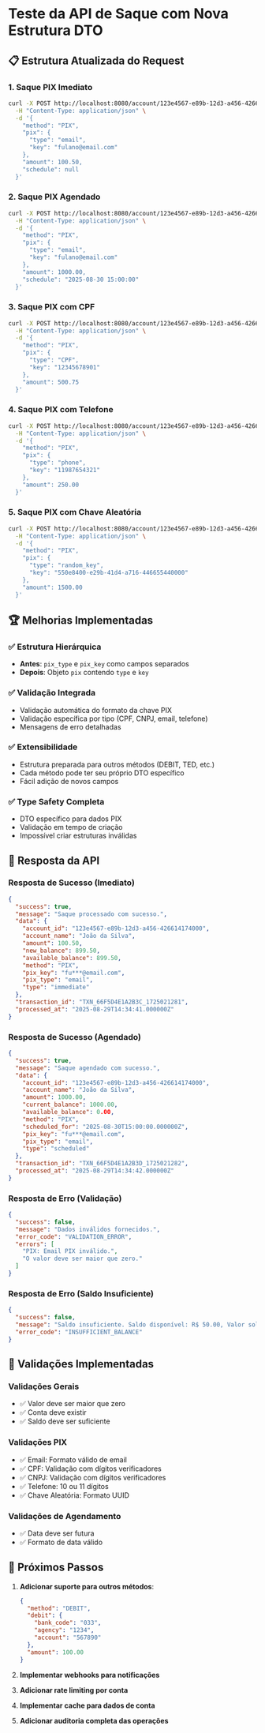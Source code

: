 # Teste da API de Saque com Nova Estrutura DTO

## 📋 Estrutura Atualizada do Request

### 1. Saque PIX Imediato
```bash
curl -X POST http://localhost:8080/account/123e4567-e89b-12d3-a456-426614174000/balance/withdraw \
  -H "Content-Type: application/json" \
  -d '{
    "method": "PIX",
    "pix": {
      "type": "email",
      "key": "fulano@email.com"
    },
    "amount": 100.50,
    "schedule": null
  }'
```

### 2. Saque PIX Agendado
```bash
curl -X POST http://localhost:8080/account/123e4567-e89b-12d3-a456-426614174000/balance/withdraw \
  -H "Content-Type: application/json" \
  -d '{
    "method": "PIX",
    "pix": {
      "type": "email",
      "key": "fulano@email.com"
    },
    "amount": 1000.00,
    "schedule": "2025-08-30 15:00:00"
  }'
```

### 3. Saque PIX com CPF
```bash
curl -X POST http://localhost:8080/account/123e4567-e89b-12d3-a456-426614174000/balance/withdraw \
  -H "Content-Type: application/json" \
  -d '{
    "method": "PIX",
    "pix": {
      "type": "CPF",
      "key": "12345678901"
    },
    "amount": 500.75
  }'
```

### 4. Saque PIX com Telefone
```bash
curl -X POST http://localhost:8080/account/123e4567-e89b-12d3-a456-426614174000/balance/withdraw \
  -H "Content-Type: application/json" \
  -d '{
    "method": "PIX",
    "pix": {
      "type": "phone",
      "key": "11987654321"
    },
    "amount": 250.00
  }'
```

### 5. Saque PIX com Chave Aleatória
```bash
curl -X POST http://localhost:8080/account/123e4567-e89b-12d3-a456-426614174000/balance/withdraw \
  -H "Content-Type: application/json" \
  -d '{
    "method": "PIX",
    "pix": {
      "type": "random_key",
      "key": "550e8400-e29b-41d4-a716-446655440000"
    },
    "amount": 1500.00
  }'
```

## 🏆 Melhorias Implementadas

### ✅ Estrutura Hierárquica
- **Antes**: `pix_type` e `pix_key` como campos separados
- **Depois**: Objeto `pix` contendo `type` e `key`

### ✅ Validação Integrada
- Validação automática do formato da chave PIX
- Validação específica por tipo (CPF, CNPJ, email, telefone)
- Mensagens de erro detalhadas

### ✅ Extensibilidade
- Estrutura preparada para outros métodos (DEBIT, TED, etc.)
- Cada método pode ter seu próprio DTO específico
- Fácil adição de novos campos

### ✅ Type Safety Completa
- DTO específico para dados PIX
- Validação em tempo de criação
- Impossível criar estruturas inválidas

## 🚀 Resposta da API

### Resposta de Sucesso (Imediato)
```json
{
  "success": true,
  "message": "Saque processado com sucesso.",
  "data": {
    "account_id": "123e4567-e89b-12d3-a456-426614174000",
    "account_name": "João da Silva",
    "amount": 100.50,
    "new_balance": 899.50,
    "available_balance": 899.50,
    "method": "PIX",
    "pix_key": "fu***@email.com",
    "pix_type": "email",
    "type": "immediate"
  },
  "transaction_id": "TXN_66F5D4E1A2B3C_1725021281",
  "processed_at": "2025-08-29T14:34:41.000000Z"
}
```

### Resposta de Sucesso (Agendado)
```json
{
  "success": true,
  "message": "Saque agendado com sucesso.",
  "data": {
    "account_id": "123e4567-e89b-12d3-a456-426614174000",
    "account_name": "João da Silva",
    "amount": 1000.00,
    "current_balance": 1000.00,
    "available_balance": 0.00,
    "method": "PIX",
    "scheduled_for": "2025-08-30T15:00:00.000000Z",
    "pix_key": "fu***@email.com",
    "pix_type": "email",
    "type": "scheduled"
  },
  "transaction_id": "TXN_66F5D4E1A2B3D_1725021282",
  "processed_at": "2025-08-29T14:34:42.000000Z"
}
```

### Resposta de Erro (Validação)
```json
{
  "success": false,
  "message": "Dados inválidos fornecidos.",
  "error_code": "VALIDATION_ERROR",
  "errors": [
    "PIX: Email PIX inválido.",
    "O valor deve ser maior que zero."
  ]
}
```

### Resposta de Erro (Saldo Insuficiente)
```json
{
  "success": false,
  "message": "Saldo insuficiente. Saldo disponível: R$ 50.00, Valor solicitado: R$ 100.00",
  "error_code": "INSUFFICIENT_BALANCE"
}
```

## 🔧 Validações Implementadas

### Validações Gerais
- ✅ Valor deve ser maior que zero
- ✅ Conta deve existir
- ✅ Saldo deve ser suficiente

### Validações PIX
- ✅ Email: Formato válido de email
- ✅ CPF: Validação com dígitos verificadores
- ✅ CNPJ: Validação com dígitos verificadores  
- ✅ Telefone: 10 ou 11 dígitos
- ✅ Chave Aleatória: Formato UUID

### Validações de Agendamento
- ✅ Data deve ser futura
- ✅ Formato de data válido

## 🎯 Próximos Passos

1. **Adicionar suporte para outros métodos**:
   ```json
   {
     "method": "DEBIT",
     "debit": {
       "bank_code": "033",
       "agency": "1234",
       "account": "567890"
     },
     "amount": 100.00
   }
   ```

2. **Implementar webhooks para notificações**
3. **Adicionar rate limiting por conta**
4. **Implementar cache para dados de conta**
5. **Adicionar auditoria completa das operações**
